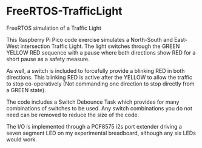 # FreeRTOS-TrafficLight
FreeRTOS simulation of a Traffic Light

This Raspberry Pi Pico code exercise simulates a North-South and East-West intersection Traffic Light.
The light switches through the GREEN YELLOW RED sequence with a pause where both
directions show RED for a short pause as a safety measure.

As well, a switch is included to forcefully provide a blinking RED in both directions. This
blinking RED is active after the YELLOW to allow the traffic to stop co-operatively (Not 
commanding one direction to stop directly from a GREEN state).

The code includes a Switch Debounce Task which provides for many combinations of switches to
be used.  Any switch combinations you do not need can be removed to reduce the size of the code.

The I/O is implemented through a PCF8575 i2s port extender driving a seven segment LED on my 
experimental breadboard, although any six LEDs would work.
